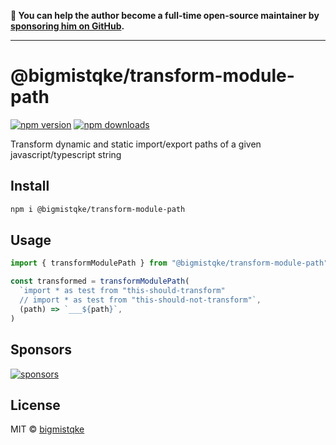 **💛 You can help the author become a full-time open-source maintainer by [sponsoring him on GitHub](https://github.com/sponsors/bigmistqke).**

---

# @bigmistqke/transform-module-path

[![npm version](https://badgen.net/npm/v/@bigmistqke/transform-module-path)](https://npm.im/@bigmistqke/transform-module-path) [![npm downloads](https://badgen.net/npm/dm/@bigmistqke/transform-module-path)](https://npm.im/@bigmistqke/transform-module-path)

Transform dynamic and static import/export paths of a given javascript/typescript string

## Install

```bash
npm i @bigmistqke/transform-module-path
```

## Usage

```ts
import { transformModulePath } from "@bigmistqke/transform-module-path"

const transformed = transformModulePath(
  `import * as test from "this-should-transform"
  // import * as test from "this-should-not-transform"`,
  (path) => `___${path}`,
)
```

## Sponsors

[![sponsors](https://sponsors-images.bigmistqke.dev/sponsors.svg)](https://github.com/sponsors/bigmistqke)

## License

MIT &copy; [bigmistqke](https://github.com/sponsors/bigmistqke)
